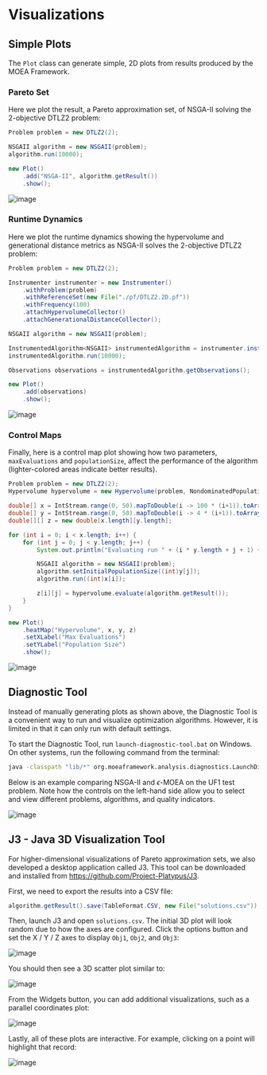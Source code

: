 # Visualizations

## Simple Plots

The `Plot` class can generate simple, 2D plots from results produced by the MOEA Framework.

### Pareto Set

Here we plot the result, a Pareto approximation set, of NSGA-II solving the 2-objective DTLZ2 problem:

<!-- java:examples/org/moeaframework/examples/plots/PlotApproximationSet.java [31:38] -->

```java
Problem problem = new DTLZ2(2);

NSGAII algorithm = new NSGAII(problem);
algorithm.run(10000);

new Plot()
    .add("NSGA-II", algorithm.getResult())
    .show();
```

![image](https://github.com/MOEAFramework/MOEAFramework/assets/2496211/8c622569-07d6-4e0d-8b04-6663caf2c21a)

### Runtime Dynamics

Here we plot the runtime dynamics showing the hypervolume and generational distance metrics as NSGA-II solves the
2-objective DTLZ2 problem:

<!-- java:examples/org/moeaframework/examples/plots/PlotRuntimeDynamics.java [36:54] -->

```java
Problem problem = new DTLZ2(2);

Instrumenter instrumenter = new Instrumenter()
    .withProblem(problem)
    .withReferenceSet(new File("./pf/DTLZ2.2D.pf"))
    .withFrequency(100)
    .attachHypervolumeCollector()
    .attachGenerationalDistanceCollector();

NSGAII algorithm = new NSGAII(problem);

InstrumentedAlgorithm<NSGAII> instrumentedAlgorithm = instrumenter.instrument(algorithm);
instrumentedAlgorithm.run(10000);

Observations observations = instrumentedAlgorithm.getObservations();

new Plot()
    .add(observations)
    .show();
```

![image](https://github.com/MOEAFramework/MOEAFramework/assets/2496211/e7a5f079-b44d-434b-a359-5c8744e5cc6b)

### Control Maps

Finally, here is a control map plot showing how two parameters, `maxEvaluations` and `populationSize`, affect the
performance of the algorithm (lighter-colored areas indicate better results).

<!-- java:examples/org/moeaframework/examples/plots/PlotControlMap.java [36:59] -->

```java
Problem problem = new DTLZ2(2);
Hypervolume hypervolume = new Hypervolume(problem, NondominatedPopulation.load("./pf/DTLZ2.2D.pf"));

double[] x = IntStream.range(0, 50).mapToDouble(i -> 100 * (i+1)).toArray();
double[] y = IntStream.range(0, 50).mapToDouble(i -> 4 * (i+1)).toArray();
double[][] z = new double[x.length][y.length];

for (int i = 0; i < x.length; i++) {
    for (int j = 0; j < y.length; j++) {
        System.out.println("Evaluating run " + (i * y.length + j + 1) + " of " + (x.length * y.length));

        NSGAII algorithm = new NSGAII(problem);
        algorithm.setInitialPopulationSize((int)y[j]);
        algorithm.run((int)x[i]);

        z[i][j] = hypervolume.evaluate(algorithm.getResult());
    }
}

new Plot()
    .heatMap("Hypervolume", x, y, z)
    .setXLabel("Max Evaluations")
    .setYLabel("Population Size")
    .show();
```

![image](https://github.com/MOEAFramework/MOEAFramework/assets/2496211/a60c9866-6d94-4b3e-ac20-d2318d0f6c75)

## Diagnostic Tool

Instead of manually generating plots as shown above, the Diagnostic Tool is a convenient way to run and visualize optimization algorithms.
However, it is limited in that it can only run with default settings.

To start the Diagnostic Tool, run `launch-diagnostic-tool.bat` on Windows.  On other systems, run the following command from the terminal:

<!-- bash:src/launch-diagnostic-tool.bat [2:2] -->

```bash
java -classpath "lib/*" org.moeaframework.analysis.diagnostics.LaunchDiagnosticTool
```

Below is an example comparing NSGA-II and $\epsilon$-MOEA on the UF1 test problem.  Note how the controls on the left-hand side allow you
to select and view different problems, algorithms, and quality indicators.

![image](https://user-images.githubusercontent.com/2496211/202853310-2e41b809-7997-4b30-865a-cd4fce2ed36f.png)

## J3 - Java 3D Visualization Tool

For higher-dimensional visualizations of Pareto approximation sets, we also developed a desktop application called J3.
This tool can be downloaded and installed from https://github.com/Project-Platypus/J3.

First, we need to export the results into a CSV file:

<!-- java:examples/org/moeaframework/examples/misc/SaveAndFormatResultsExample.java [41:41] -->

```java
algorithm.getResult().save(TableFormat.CSV, new File("solutions.csv"));
```

Then, launch J3 and open `solutions.csv`.  The initial 3D plot will look random due to how the axes are configured.
Click the options button and set the X / Y / Z axes to display `Obj1`, `Obj2`, and `Obj3`:

![image](https://github.com/MOEAFramework/MOEAFramework/assets/2496211/b0872934-c7b7-4ca3-9925-e168e6d86383)

You should then see a 3D scatter plot similar to:

![image](https://github.com/MOEAFramework/MOEAFramework/assets/2496211/4cd9fb04-1ea6-4cc1-88b7-c71f7a0549e5)

From the Widgets button, you can add additional visualizations, such as a parallel coordinates plot:

![image](https://github.com/MOEAFramework/MOEAFramework/assets/2496211/4671727f-d966-4749-9e41-735d579ebf20)

Lastly, all of these plots are interactive.  For example, clicking on a point will highlight that record:

![image](https://github.com/MOEAFramework/MOEAFramework/assets/2496211/a93b8612-bbcb-41c8-ba98-f5df9e1ef845)
